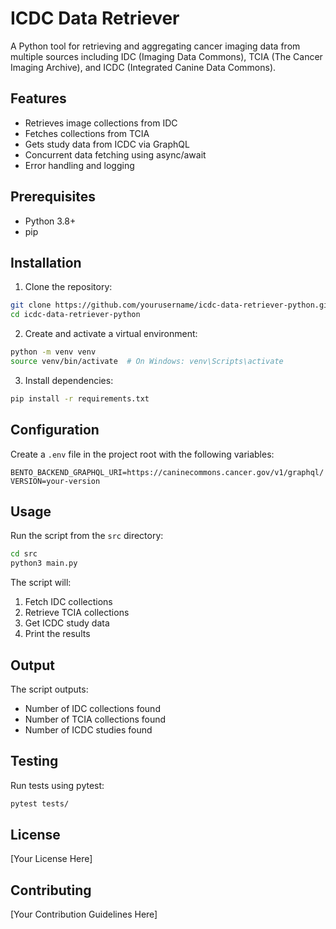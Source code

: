 # ICDC Data Retriever

A Python tool for retrieving and aggregating cancer imaging data from multiple sources including IDC (Imaging Data Commons), TCIA (The Cancer Imaging Archive), and ICDC (Integrated Canine Data Commons).

## Features

- Retrieves image collections from IDC
- Fetches collections from TCIA
- Gets study data from ICDC via GraphQL
- Concurrent data fetching using async/await
- Error handling and logging

## Prerequisites

- Python 3.8+
- pip

## Installation

1. Clone the repository:
```bash
git clone https://github.com/yourusername/icdc-data-retriever-python.git
cd icdc-data-retriever-python
```

2. Create and activate a virtual environment:
```bash
python -m venv venv
source venv/bin/activate  # On Windows: venv\Scripts\activate
```

3. Install dependencies:
```bash
pip install -r requirements.txt
```

## Configuration

Create a `.env` file in the project root with the following variables:
```
BENTO_BACKEND_GRAPHQL_URI=https://caninecommons.cancer.gov/v1/graphql/
VERSION=your-version
```

## Usage

Run the script from the `src` directory:
```bash
cd src
python3 main.py
```

The script will:
1. Fetch IDC collections
2. Retrieve TCIA collections
3. Get ICDC study data
4. Print the results

## Output

The script outputs:
- Number of IDC collections found
- Number of TCIA collections found
- Number of ICDC studies found

## Testing

Run tests using pytest:
```bash
pytest tests/
```

## License

[Your License Here]

## Contributing

[Your Contribution Guidelines Here] 